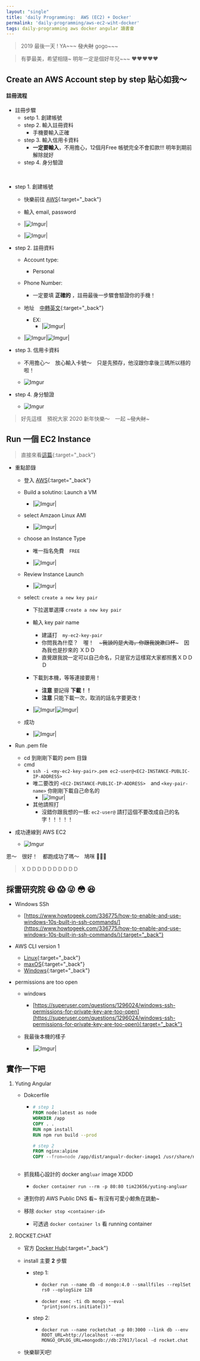 ```yaml
---
layout: "single"
title: 'daily Programming:  AWS (EC2) + Docker'
permalink: 'daily-programming/aws-ec2-wiht-docker'
tags: daily-programming aws docker angular 讀書會
---
```


> 2019 最後一天 !  YA~~~ ~~發大財~~ gogo~~~

> 有夢最美，希望相隨~ 明年一定是個好年兒~~~ :heart::heart::heart::heart::heart:


## Create an AWS Account step by step 貼心如我～

#### 註冊流程

- 註冊步驟
   - setp 1. 創建帳號
   - step 2. 輸入註冊資料
     - 手機要輸入正確
   - step 3. 輸入信用卡資料
      - __一定要輸入__，不用擔心，12個月Free 帳號完全不會扣款!!! 明年到期前解除就好
   - step 4. 身分驗證

<br/>

- step 1. 創建帳號
   - 快樂前往 [AWS](https://aws.amazon.com/){:target="_back"}
   - 輸入 email, password 

   - |![Imgur](https://i.imgur.com/z1BbCBa.jpg)|
   - |![Imgur](https://i.imgur.com/lTJGVYM.jpg)|

- step 2. 註冊資料
   - Account type:
      - Personal
   - Phone Number:
      - 一定要填 __正確的__ ，註冊最後一步驟會驗證你的手機！
   - 地址　[中轉英文](https://www.post.gov.tw/post/internet/Postal/index.jsp?ID=207){:target="_back"}
      - EX: 
         - |![Imgur](https://i.imgur.com/MfEBhv2.jpg)|

   - |![Imgur](https://i.imgur.com/5JTxaFI.jpg)|![Imgur](https://i.imgur.com/n5iIWrl.jpg)|


- step 3. 信用卡資料

   - 不用擔心～　放心輸入卡號～　只是先預存，他沒跟你拿後三碼所以穩的啦！

   - ![Imgur](https://i.imgur.com/YsujbxL.jpg)
   

- step 4. 身分驗證

  - ![Imgur](https://i.imgur.com/ItIQno6.jpg)


> 好先這樣　預祝大家 2020 新年快樂～　一起 ~~~發大財~~~



## Run 一個 EC2 Instance

> 直接來看[這篇](https://www.ybrikman.com/writing/2015/11/11/running-docker-aws-ground-up/){:target="_back"}

- 重點節錄

   - 登入 [AWS](https://aws.amazon.com/){:target="_back"}

   - Build a solutino: Launch a VM

      - |![Imgur](https://i.imgur.com/xbNUIB1.jpg)|
      
   - select Amzaon Linux AMI

      - |![Imgur](https://i.imgur.com/t6U79Jf.jpg)|

   - choose an Instance Type 
      - 唯一指名免費　`FREE`

      - |![Imgur](https://i.imgur.com/WfpLR8q.jpg)|

   - Review Instance Launch

      - |![Imgur](https://i.imgur.com/oInaR92.jpg)|

   - select: `create a new key pair`

      - 下拉選單選擇 `create a new key pair`
      - 輸入 key pair name
         - 建議打　`my-ec2-key-pair`
         - 你問我為什麼？　喔！　~~~我談的是大海，你跟我說漱口杯~~~　因為我也是抄來的 ＸＤＤ
         - 直覺跟我說一定可以自己命名，只是官方這樣寫大家都照舊ＸＤＤＤ
      - 下載到本機，等等連接要用！
         - __注意__ 要記得 __下載！！__
         - __注意__ 只能下載一次，取消的話名字要更改！

      - |![Imgur](https://i.imgur.com/A5ycdp1.jpg)|![Imgur](https://i.imgur.com/sT3qET1.jpg)|

   - 成功

      - |![Imgur](https://i.imgur.com/3lGgKSG.jpg)|

- Run .pem file
   - cd 到剛剛下載的 pem 目錄
   - cmd
      - `ssh -i <my-ec2-key-pair>.pem ec2-user@<EC2-INSTANCE-PUBLIC-IP-ADDRESS>`
      - 唯二要改的 `<EC2-INSTANCE-PUBLIC-IP-ADDRESS>`　and `<key-pair-name>` 你剛剛下載自己命名的
         - |![Imgur](https://i.imgur.com/iotaqlJ.jpg)|
      - 其他請照打
         - 沒錯你跟我想的一樣: `ec2-user@` 請打這個不要改成自己的名字！！！！！

- 成功連線到 AWS EC2

   - ![Imgur](https://i.imgur.com/a3lL7rr.jpg)

恩～　很好！　都跑成功了嗎～　鳩咪 :whale::whale::whale:

> ＸＤＤＤＤＤＤＤＤＤＤ

## 採雷研究院 :satisfied: :scream: :stuck_out_tongue_winking_eye: :flushed: :laughing:

- Windows SSh

   - [https://www.howtogeek.com/336775/how-to-enable-and-use-windows-10s-built-in-ssh-commands/](https://www.howtogeek.com/336775/how-to-enable-and-use-windows-10s-built-in-ssh-commands/){:target="_back"}


- AWS CLI version 1

   - [Linux](https://docs.aws.amazon.com/cli/latest/userguide/install-linux.html){:target="_back"}
   - [maxOS](https://docs.aws.amazon.com/cli/latest/userguide/install-macos.html){:target="_back"}
   - [Windows](https://docs.aws.amazon.com/cli/latest/userguide/install-windows.html){:target="_back"}

- permissions are too open 

   - windows 
      - [https://superuser.com/questions/1296024/windows-ssh-permissions-for-private-key-are-too-open](https://superuser.com/questions/1296024/windows-ssh-permissions-for-private-key-are-too-open){:target="_back"}

   - 我最後本機的樣子
       
      - |![Imgur](https://i.imgur.com/jiPxtay.jpg)|

## 實作一下吧

1. Yuting Angular

   - Dokcerfile
      
      - ~~~dockerfile
        # step 1
        FROM node:latest as node
        WORKDIR /app
        COPY . .
        RUN npm install
        RUN npm run build --prod
        
        # step 2
        FROM nginx:alpine
        COPY --from=node /app/dist/angualr-docker-image1 /usr/share/nginx/html
      ~~~
   
   - 抓我精心設計的 docker ang`luar` image XDDD 
   
      - `docker container run --rm -p 80:80 tim23656/yuting-angluar`
   
   - 連到你的 AWS Public DNS 看~ 有沒有可愛小鯨魚在跳動~
   
   - 移除 `docker stop <container-id>`
      
      - 可透過 `docker container ls` 看 running container 
   
2. ROCKET.CHAT

   - 官方 [Docker Hub](https://hub.docker.com/_/rocket-chat){:target="_back"}
   
   - install 主要 __2__ 步驟
   
      - step 1:
         - `docker run --name db -d mongo:4.0 --smallfiles --replSet rs0 --oplogSize 128`
   
         - `docker exec -ti db mongo --eval "printjson(rs.initiate())"`
   
      - step 2:
   
         - `docker run --name rocketchat -p 80:3000 --link db --env ROOT_URL=http://localhost --env MONGO_OPLOG_URL=mongodb://db:27017/local -d rocket.chat`
   
   - 快樂聊天吧!
